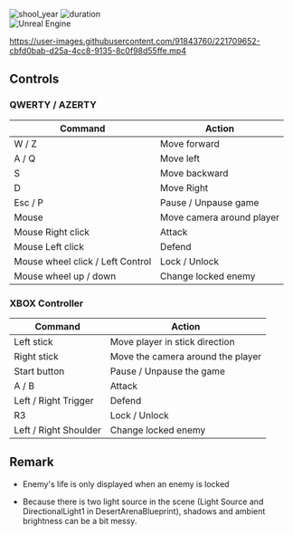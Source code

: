 ![shool_year](https://img.shields.io/badge/shool_year-second-blue)
![duration](https://img.shields.io/badge/duration-2_weeks-blue)  
![Unreal Engine](https://img.shields.io/badge/Unreal_Engine_4-%23313131.svg?style=for-the-badge&logo=unrealengine&logoColor=white&style=plastic)

https://user-images.githubusercontent.com/91843760/221709652-cbfd0bab-d25a-4cc8-9135-8c0f98d55ffe.mp4

## **Controls**

### QWERTY / AZERTY

Command                            | Action
-------                            | ------
W / Z                              | Move forward
A / Q                              | Move left
S                                  | Move backward
D                                  | Move Right
Esc / P                            | Pause / Unpause game
Mouse                              | Move camera around player
Mouse Right click                  | Attack
Mouse Left click                   | Defend
Mouse wheel click / Left Control   | Lock / Unlock
Mouse wheel up / down              | Change locked enemy

### XBOX Controller

Command                 | Action
-------                 | ------
Left stick              | Move player in stick direction
Right stick             | Move the camera around the player
Start button            | Pause / Unpause the game
A / B                   | Attack
Left / Right Trigger    | Defend
R3                      | Lock / Unlock
Left / Right Shoulder   | Change locked enemy

## **Remark**

- Enemy's life is only displayed when an enemy is locked

- Because there is two light source in the scene (Light Source and DirectionalLight1 in DesertArenaBlueprint), shadows and ambient brightness can be a bit messy.
